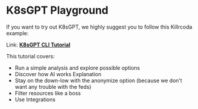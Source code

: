 # K8sGPT Playground

If you want to try out K8sGPT, we highly suggest you to follow this Killrcoda example:

Link: [**K8sGPT CLI Tutorial**](https://killercoda.com/matthisholleville/scenario/k8sgpt-cli)

This tutorial covers:

- Run a simple analysis and explore possible options
- Discover how AI works Explanation
- Stay on the down-low with the anonymize option (because we don't want any trouble with the feds)
- Filter resources like a boss
- Use Integrations
